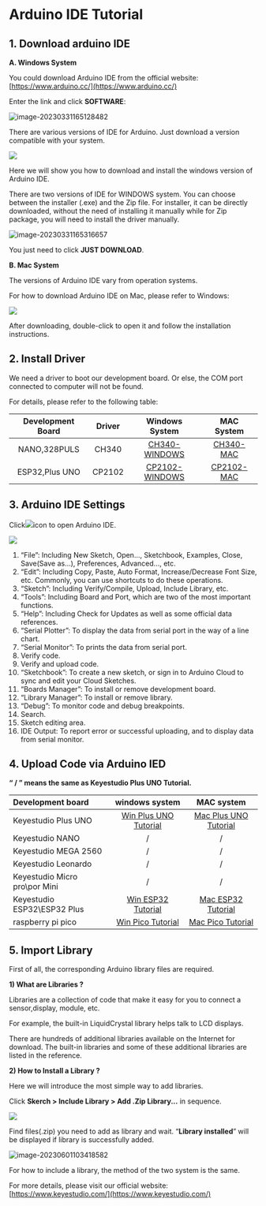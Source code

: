 # **Arduino IDE Tutorial**

## 1. Download arduino IDE

**A. Windows System**

You could download Arduino IDE from the official website: [https://www.arduino.cc/](https://www.arduino.cc/)

Enter the link and click **SOFTWARE**: 

![image-20230331165128482](./media/image-20230331165128482-1685496644801-1.png)

There are various versions of IDE for Arduino. Just download a version compatible with your system. 

![](./media/image-20230531112709308.png)

Here we will show you how to download and install the windows version of Arduino IDE. 

There are two versions of IDE for WINDOWS system. You can choose between the installer (.exe) and the Zip file. For installer, it can be directly downloaded, without the need of installing it manually while for Zip package, you will need to install the driver manually.

![image-20230331165316657](./media/image-20230331165316657-1685496675570-5.png)

You just need to click **JUST DOWNLOAD**.

**B. Mac System**

The versions of Arduino IDE vary from operation systems.

For how to download Arduino IDE on Mac, please refer to Windows:

![](./media/image-20230531112759668.png)

After downloading, double-click to open it and follow the installation instructions.

## **2. Install Driver**

We need a driver to boot our development board. Or else, the COM port connected to computer will not be found. 

For details, please refer to the following table:

| Development Board | Driver |           Windows System           |         MAC System         |
| :---------------: | :----: | :--------------------------------: | :------------------------: |
|   NANO,328PULS    | CH340  |  [CH340-WINDOWS](windowsCH340.md)  |  [CH340-MAC](MacCH340.md)  |
|  ESP32,Plus UNO   | CP2102 | [CP2102-WINDOWS](windowsCP2102.md) | [CP2102-MAC](MacCP2102.md) |

## **3. Arduino IDE Settings**

Click![](./media/image-20230531140203077.png)icon to open Arduino IDE.

![](./media/image-20230531113348119.png)

1. “File”: Including New Sketch, Open..., Sketchbook, Examples, Close, Save(Save as...), Preferences, Advanced..., etc.
2. “Edit”: Including Copy, Paste, Auto Format, Increase/Decrease Font Size, etc. Commonly, you can use shortcuts to do these operations.
3. “Sketch”: Including Verify/Compile, Upload, Include Library, etc.
4. “Tools”: Including Board and Port, which are two of the most important functions. 
5. “Help”: Including Check for Updates as well as some official data references. 
6. “Serial Plotter”: To display the data from serial port in the way of a line chart.
7. “Serial Monitor”: To prints the data from serial port. 
8. Verify code.
9. Verify and upload code.
10.  “Sketchbook”: To create a new sketch, or sign in to Arduino Cloud to sync and edit your Cloud Sketches.
11. “Boards Manager”: To install or remove development board. 
12. “Library Manager”: To install or remove library.
13. “Debug”: To monitor code and debug breakpoints.
14. Search.
15. Sketch editing area.
16. IDE Output: To report error or successful uploading, and to display data from serial monitor.

## **4. Upload Code via Arduino IED**

**“ / ” means the same as Keyestudio Plus UNO Tutorial.**

| Development board             |           windows system            |             MAC system              |
| :---------------------------- | :---------------------------------: | :---------------------------------: |
| Keyestudio Plus UNO           | [Win Plus UNO Tutorial](win-UNO.md) | [Mac Plus UNO Tutorial](mac-UNO.md) |
| Keyestudio NANO               |                  /                  |                  /                  |
| Keyestudio MEGA 2560          |                  /                  |                  /                  |
| Keyestudio Leonardo           |                  /                  |                  /                  |
| Keyestudio Micro pro\por Mini |                  /                  |                  /                  |
| Keyestudio ESP32\ESP32 Plus   |   [Win ESP32 Tutorial](win-ESP32)   |   [Mac ESP32 Tutorial](mac-ESP32)   |
| raspberry pi pico             |    [Win Pico Tutorial](win-Pico)    |    [Mac Pico Tutorial](mac-Pico)    |

## **5. Import Library**

First of all, the corresponding Arduino library files are required. 

**1) What are Libraries ?**

Libraries are a collection of code that make it easy for you to connect a sensor,display, module, etc.

For example, the built-in LiquidCrystal library helps talk to LCD displays. 

There are hundreds of additional libraries available on the Internet for download. The built-in libraries and some of these additional libraries are listed in the reference.

**2) How to Install a Library ?**

Here we will introduce the most simple way to add libraries.

Click **Skerch > Include Library > Add .Zip Library...** in sequence. 


![](./media/image-20230601103322108.png)

Find files(.zip) you need to add as library and wait. “**Library installed**” will be displayed if library is successfully added.

![image-20230601103418582](./media/image-20230601103418582.png)

For how to include a library, the method of the two system is the same. 



For more details, please visit our official website: [https://www.keyestudio.com/](https://www.keyestudio.com/)



